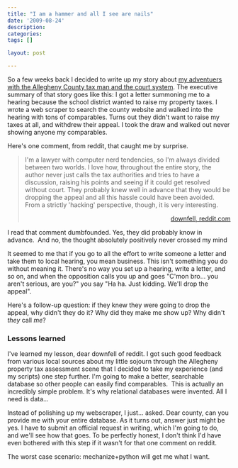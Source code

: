```yaml
---
title: "I am a hammer and all I see are nails"
date: '2009-08-24'
description:
categories:
tags: []

layout: post

---
```

So a few weeks back I decided to write up my story about <a href="http://lbrandy.com/blog/2009/08/an-almost-perfect-hack/">my adventuers with the Allegheny County tax man and the court system</a>. The executive summary of that story goes like this: I got a letter summoning me to a hearing because the school district wanted to raise my property taxes. I wrote a web scraper to search the county website and walked into the hearing with tons of comparables. Turns out they didn't want to raise my taxes at all, and withdrew their appeal. I took the draw and walked out never showing anyone my comparables.

Here's one comment, from reddit, that caught me by surprise.
<blockquote>I'm a lawyer with computer nerd tendencies, so I'm always divided between two worlds. I love how, throughout the entire story, the author never just calls the tax authorities and tries to have a discussion, raising his points and seeing if it could get resolved without court. They probably knew well in advance that they would be dropping the appeal and all this hassle could have been avoided. From a strictly 'hacking' perspective, though, it is very interesting.
<p style="text-align: right;"><a href="http://www.reddit.com/r/programming/comments/974iy/an_almost_perfect_realworld_hack/c0bnw4l">downfell, reddit.com</a></p>
</blockquote>
I read that comment dumbfounded. Yes, they did probably know in advance.  And no, the thought absolutely positively never crossed my mind

It seemed to me that if you go to all the effort to write someone a letter and take them to local hearing, you mean business. This isn't something you do without meaning it. There's no way you set up a hearing, write a letter, and so on, and when the opposition calls you up and goes "C'mon bro... you aren't serious, are you?" you say "Ha ha. Just kidding. We'll drop the appeal".

Here's a follow-up question: if they knew they were going to drop the appeal, why didn't they do it? Why did they make me show up? Why didn't <em>they</em> call <em>me</em>?
<h3>Lessons learned</h3>
I've learned my lesson, dear downfell of reddit. I got such good feedback from various local sources about my little sojourn through the Allegheny property tax assessment scene that I decided to take my experience (and my scripts) one step further. I'm going to make a better, searchable database so other people can easily find comparables.  This is actually an incredibly simple problem. It's why relational databases were invented. All I need is data...

Instead of polishing up my webscraper, I just... asked. Dear county, can you provide me with your entire database. As it turns out, answer just might be yes. I have to submit an official request in writing, which I'm going to do, and we'll see how that goes. To be perfectly honest, I don't think I'd have even bothered with this step if it wasn't for that one comment on reddit.

The worst case scenario: mechanize+python will get me what I want.